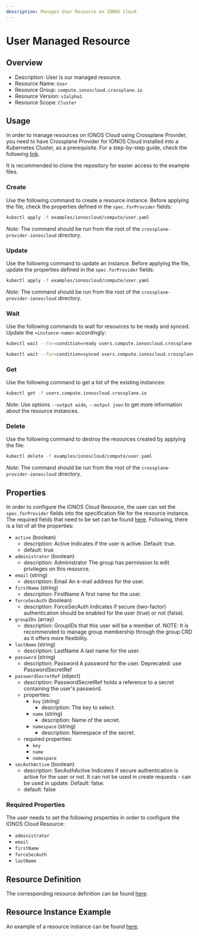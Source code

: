 ```yaml
---
description: Manages User Resource on IONOS Cloud.
---
```


# User Managed Resource

## Overview

* Description: User is our managed resource.
* Resource Name: `User`
* Resource Group: `compute.ionoscloud.crossplane.io`
* Resource Version: `v1alpha1`
* Resource Scope: `Cluster`

## Usage

In order to manage resources on IONOS Cloud using Crossplane Provider, you need to have Crossplane Provider for IONOS Cloud installed into a Kubernetes Cluster, as a prerequisite. For a step-by-step guide, check the following [link](https://github.com/ionos-cloud/crossplane-provider-ionoscloud/tree/master/examples/example.md).

It is recommended to clone the repository for easier access to the example files.

### Create

Use the following command to create a resource instance. Before applying the file, check the properties defined in the `spec.forProvider` fields:

```bash
kubectl apply -f examples/ionoscloud/compute/user.yaml
```

_Note_: The command should be run from the root of the `crossplane-provider-ionoscloud` directory.

### Update

Use the following command to update an instance. Before applying the file, update the properties defined in the `spec.forProvider` fields:

```bash
kubectl apply -f examples/ionoscloud/compute/user.yaml
```

_Note_: The command should be run from the root of the `crossplane-provider-ionoscloud` directory.

### Wait

Use the following commands to wait for resources to be ready and synced. Update the `<instance-name>` accordingly:

```bash
kubectl wait --for=condition=ready users.compute.ionoscloud.crossplane.io/<instance-name>
```

```bash
kubectl wait --for=condition=synced users.compute.ionoscloud.crossplane.io/<instance-name>
```

### Get

Use the following command to get a list of the existing instances:

```bash
kubectl get -f users.compute.ionoscloud.crossplane.io
```

_Note_: Use options `--output wide`, `--output json` to get more information about the resource instances.

### Delete

Use the following command to destroy the resources created by applying the file:

```bash
kubectl delete -f examples/ionoscloud/compute/user.yaml
```

_Note_: The command should be run from the root of the `crossplane-provider-ionoscloud` directory.

## Properties

In order to configure the IONOS Cloud Resource, the user can set the `spec.forProvider` fields into the specification file for the resource instance. The required fields that need to be set can be found [here](#required-properties). Following, there is a list of all the properties:

* `active` (boolean)
	* description: Active Indicates if the user is active. Default: true.
	* default: true
* `administrator` (boolean)
	* description: Administrator The group has permission to edit privileges on this resource.
* `email` (string)
	* description: Email An e-mail address for the user.
* `firstName` (string)
	* description: FirstName A first name for the user.
* `forceSecAuth` (boolean)
	* description: ForceSecAuth Indicates if secure (two-factor) authentication should be enabled for the user (true) or not (false).
* `groupIDs` (array)
	* description: GroupIDs that this user will be a member of.
NOTE: It is recommended to manage group membership through the group CRD as it offers more flexibility.
* `lastName` (string)
	* description: LastName A last name for the user.
* `password` (string)
	* description: Password A password for the user.
Deprecated: use PasswordSecretRef
* `passwordSecretRef` (object)
	* description: PasswordSecretRef holds a reference to a secret containing the user's password.
	* properties:
		* `key` (string)
			* description: The key to select.
		* `name` (string)
			* description: Name of the secret.
		* `namespace` (string)
			* description: Namespace of the secret.
	* required properties:
		* `key`
		* `name`
		* `namespace`
* `secAuthActive` (boolean)
	* description: SecAuthActive Indicates if secure authentication is active for the user or not.
It can not be used in create requests - can be used in update. Default: false.
	* default: false

### Required Properties

The user needs to set the following properties in order to configure the IONOS Cloud Resource:

* `administrator`
* `email`
* `firstName`
* `forceSecAuth`
* `lastName`

## Resource Definition

The corresponding resource definition can be found [here](https://github.com/ionos-cloud/crossplane-provider-ionoscloud/tree/master/package/crds/compute.ionoscloud.crossplane.io_users.yaml).

## Resource Instance Example

An example of a resource instance can be found [here](https://github.com/ionos-cloud/crossplane-provider-ionoscloud/tree/master/examples/ionoscloud/compute/user.yaml).

